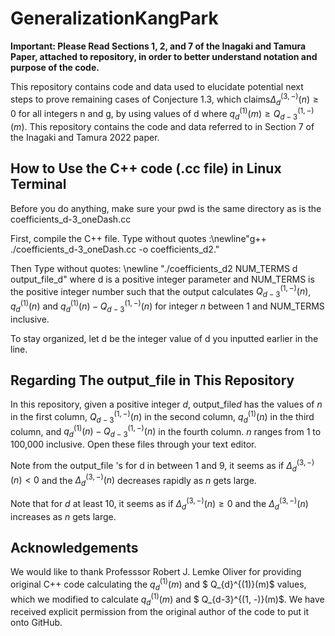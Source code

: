 # GeneralizationKangPark

**Important: Please Read Sections 1, 2, and 7 of the Inagaki and Tamura Paper, attached to repository, in order to better understand notation and purpose of the code.**

This repository contains code and data used to elucidate potential next steps to prove remaining cases of Conjecture 1.3, which claims$\Delta_{d}^{(3, -)}(n) \geq 0$ for all integers n and g, by using values of d where $q_d^{(1)}(m) \geq Q_{d-3}^{(1, -)}(m)$. This repository contains the code and data referred to in Section 7 of the Inagaki and Tamura 2022 paper.

## How to Use the C++ code (.cc file) in Linux Terminal

Before you do anything, make sure your pwd is the same directory as is the coefficients\_d\-3\_oneDash.cc

First, compile the C++ file. Type without quotes :\newline"g++ ./coefficients\_d\-3\_oneDash.cc \-o coefficients\_d2."


Then Type without quotes: \newline "./coefficients\_d2 NUM\_TERMS d output\_file\_d" where d is a positive integer parameter and NUM\_TERMS is the positive integer number such that the output calculates $Q_{d-3}^{(1, -)}(n)$, $q_{d}^{(1)}(n)$ and $q_{d}^{(1)}(n) - Q_{d-3}^{(1, -)}(n)$ for integer $n$ between 1 and NUM\_TERMS inclusive.

To stay organized, let d be the integer value of d you inputted earlier in the line.

## Regarding The output\_file in This Repository

In this repository, given a positive integer $d$, output\_file$d$ has the values of $n$ in the first column,
  $Q_{d-3}^{(1, -)}(n)$ in the second column, $q_d^{(1)}(n)$ in the third column, and $q^{(1)}_d(n) - Q_{d-3}^{(1, -)}(n)$ in the fourth column. $n$ ranges from 1 to 100,000 inclusive. Open these files through your text editor.
  
  Note from the output\_file 's  for d
 in between 1 and 9, it seems as if 
  $\Delta^{(3,-)}_d(n) < 0$ and the $\Delta^{(3,-)}_d(n)$ decreases rapidly as $n$ gets large.

  Note that for $d$ at least 10,
  it seems as if $\Delta^{(3,-)}_d(n) \geq 0$ and the $\Delta^{(3,-)}_d(n)$ increases as $n$ gets large.
  
 ## Acknowledgements
  
  We would like to thank Professsor Robert J. Lemke Oliver for providing original C++ code calculating the $q_d^{(1)}(m)$ and $ Q_{d}^{(1)}(m)$ values, which we modified to calculate $q_d^{(1)}(m)$ and $ Q_{d-3}^{(1, -)}(m)$. We have received explicit permission from the original author of the code to put it onto GitHub.
